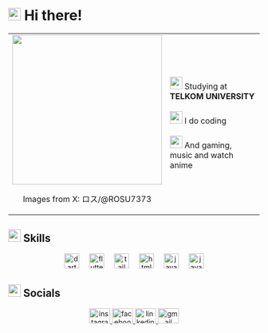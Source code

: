 # <img src="https://fonts.gstatic.com/s/e/notoemoji/latest/1f44b/512.gif" width ="25"><b> Hi there!</b>

<table align="center">
  <tr>
    <td>
      <img src="https://pbs.twimg.com/media/GbsOuqha8AAdpzw?format=jpg&name=large" height="300" />
     <p align="center">Images from X: ロス/@ROSU7373</p>
    </td>
    <td>
      <p>
        <img src="https://fonts.gstatic.com/s/e/notoemoji/latest/1f393/512.gif" width ="25"> Studying at <strong>TELKOM UNIVERSITY</strong><br><br>
        <img src="https://fonts.gstatic.com/s/e/notoemoji/latest/1f680/512.gif" width ="25"> I do coding<br><br>
        <img src="https://fonts.gstatic.com/s/e/notoemoji/latest/1f3b6/512.gif" width ="25"> And gaming, music and watch anime
      </p>
    </td>
  </tr>
</table>

## <img src="https://media2.giphy.com/media/QssGEmpkyEOhBCb7e1/giphy.gif?cid=ecf05e47a0n3gi1bfqntqmob8g9aid1oyj2wr3ds3mg700bl&rid=giphy.gif" width ="25"><b> Skills</b>

<div align="center">
  <img src="https://cdn.jsdelivr.net/gh/devicons/devicon/icons/dart/dart-original.svg" height="30" alt="dart logo" />
  <img width="12" />
  <img src="https://cdn.jsdelivr.net/gh/devicons/devicon/icons/flutter/flutter-original.svg" height="30" alt="flutter logo" />
  <img width="12" />
  <img src="https://cdn.simpleicons.org/tailwindcss/06B6D4" height="30" alt="tailwindcss logo" />
  <img width="12" />
  <img src="https://cdn.simpleicons.org/html5/E34F26" height="30" alt="html5 logo" />
  <img width="12" />
  <img src="https://cdn.simpleicons.org/javascript/F7DF1E" height="30" alt="javascript logo" />
  <img width="12" />
  <img src="https://cdn.jsdelivr.net/gh/devicons/devicon/icons/java/java-original.svg" height="30" alt="java logo" />
</div>

## <img src="https://fonts.gstatic.com/s/e/notoemoji/latest/1f3af/512.gif" width ="25"><b> Socials</b>

<div align="center">
  <a href="https://www.instagram.com/Rang.Luthfi" target="_blank">
    <img src="https://raw.githubusercontent.com/maurodesouza/profile-readme-generator/master/src/assets/icons/social/instagram/default.svg" width="42" height="30" alt="instagram logo" />
  </a>
  <a href="https://www.facebook.com/rangga.luthfiendi" target="_blank">
    <img src="https://raw.githubusercontent.com/maurodesouza/profile-readme-generator/master/src/assets/icons/social/facebook/default.svg" width="42" height="30" alt="facebook logo" />
  </a>
  <a href="https://www.linkedin.com/in/rangga-luthfiendi-a895a3328/" target="_blank">
    <img src="https://raw.githubusercontent.com/maurodesouza/profile-readme-generator/master/src/assets/icons/social/linkedin/default.svg" width="42" height="30" alt="linkedin logo" />
  </a>
  <a href="mailto:ranggaluthfiendi01@gmail.com" target="_blank">
    <img src="https://raw.githubusercontent.com/maurodesouza/profile-readme-generator/master/src/assets/icons/social/gmail/default.svg" width="42" height="30" alt="gmail logo" />
  </a>
</div>

